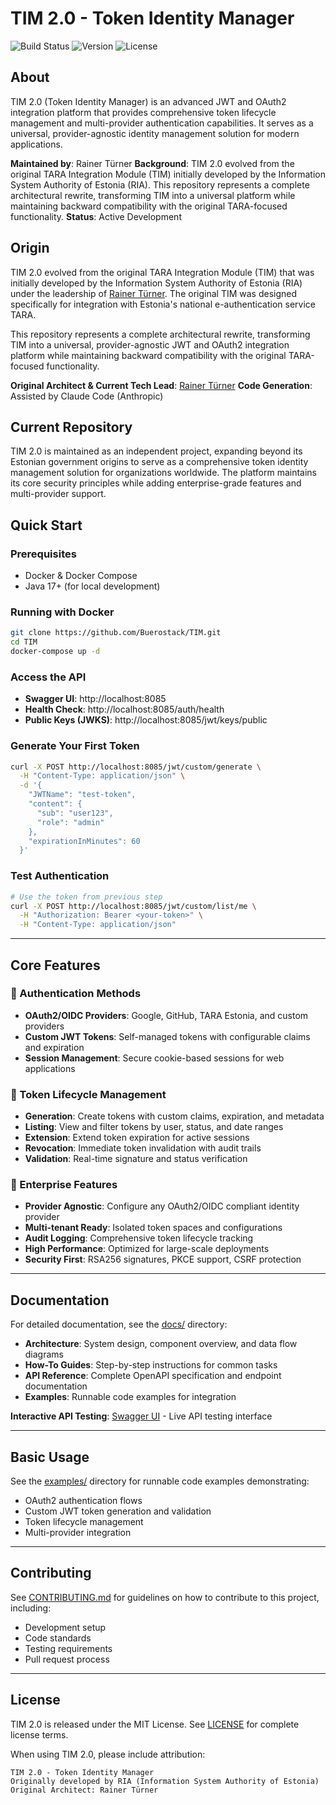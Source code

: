 # TIM 2.0 - Token Identity Manager

![Build Status](https://img.shields.io/badge/build-passing-brightgreen) ![Version](https://img.shields.io/badge/version-2.0-blue) ![License](https://img.shields.io/badge/license-MIT-green)

## About

TIM 2.0 (Token Identity Manager) is an advanced JWT and OAuth2 integration platform that provides comprehensive token lifecycle management and multi-provider authentication capabilities. It serves as a universal, provider-agnostic identity management solution for modern applications.

**Maintained by**: Rainer Türner
**Background**: TIM 2.0 evolved from the original TARA Integration Module (TIM) initially developed by the Information System Authority of Estonia (RIA). This repository represents a complete architectural rewrite, transforming TIM into a universal platform while maintaining backward compatibility with the original TARA-focused functionality.
**Status**: Active Development

## Origin

TIM 2.0 evolved from the original TARA Integration Module (TIM) that was initially developed by the Information System Authority of Estonia (RIA) under the leadership of [Rainer Türner](https://www.linkedin.com/in/rainer-t%C3%BCrner-058b80b8/). The original TIM was designed specifically for integration with Estonia's national e-authentication service TARA.

This repository represents a complete architectural rewrite, transforming TIM into a universal, provider-agnostic JWT and OAuth2 integration platform while maintaining backward compatibility with the original TARA-focused functionality.

**Original Architect & Current Tech Lead**: [Rainer Türner](https://www.linkedin.com/in/rainer-t%C3%BCrner-058b80b8/)
**Code Generation**: Assisted by Claude Code (Anthropic)

## Current Repository

TIM 2.0 is maintained as an independent project, expanding beyond its Estonian government origins to serve as a comprehensive token identity management solution for organizations worldwide. The platform maintains its core security principles while adding enterprise-grade features and multi-provider support.

## Quick Start

### Prerequisites
- Docker & Docker Compose
- Java 17+ (for local development)

### Running with Docker
```bash
git clone https://github.com/Buerostack/TIM.git
cd TIM
docker-compose up -d
```

### Access the API
- **Swagger UI**: http://localhost:8085
- **Health Check**: http://localhost:8085/auth/health
- **Public Keys (JWKS)**: http://localhost:8085/jwt/keys/public

### Generate Your First Token
```bash
curl -X POST http://localhost:8085/jwt/custom/generate \
  -H "Content-Type: application/json" \
  -d '{
    "JWTName": "test-token",
    "content": {
      "sub": "user123",
      "role": "admin"
    },
    "expirationInMinutes": 60
  }'
```

### Test Authentication
```bash
# Use the token from previous step
curl -X POST http://localhost:8085/jwt/custom/list/me \
  -H "Authorization: Bearer <your-token>" \
  -H "Content-Type: application/json"
```

---

## Core Features

### 🔐 Authentication Methods
- **OAuth2/OIDC Providers**: Google, GitHub, TARA Estonia, and custom providers
- **Custom JWT Tokens**: Self-managed tokens with configurable claims and expiration
- **Session Management**: Secure cookie-based sessions for web applications

### 🎫 Token Lifecycle Management
- **Generation**: Create tokens with custom claims, expiration, and metadata
- **Listing**: View and filter tokens by user, status, and date ranges
- **Extension**: Extend token expiration for active sessions
- **Revocation**: Immediate token invalidation with audit trails
- **Validation**: Real-time signature and status verification

### 🏢 Enterprise Features
- **Provider Agnostic**: Configure any OAuth2/OIDC compliant identity provider
- **Multi-tenant Ready**: Isolated token spaces and configurations
- **Audit Logging**: Comprehensive token lifecycle tracking
- **High Performance**: Optimized for large-scale deployments
- **Security First**: RSA256 signatures, PKCE support, CSRF protection

---

## Documentation

For detailed documentation, see the [docs/](docs/) directory:

- **Architecture**: System design, component overview, and data flow diagrams
- **How-To Guides**: Step-by-step instructions for common tasks
- **API Reference**: Complete OpenAPI specification and endpoint documentation
- **Examples**: Runnable code examples for integration

**Interactive API Testing**: [Swagger UI](http://localhost:8085) - Live API testing interface

---

## Basic Usage

See the [examples/](examples/) directory for runnable code examples demonstrating:
- OAuth2 authentication flows
- Custom JWT token generation and validation
- Token lifecycle management
- Multi-provider integration

---

## Contributing

See [CONTRIBUTING.md](CONTRIBUTING.md) for guidelines on how to contribute to this project, including:
- Development setup
- Code standards
- Testing requirements
- Pull request process

---

## License

TIM 2.0 is released under the MIT License. See [LICENSE](LICENSE) for complete license terms.

When using TIM 2.0, please include attribution:
```
TIM 2.0 - Token Identity Manager
Originally developed by RIA (Information System Authority of Estonia)
Original Architect: Rainer Türner
```